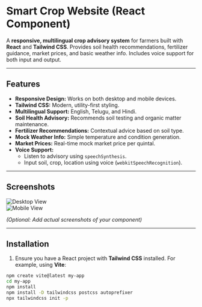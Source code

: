 # Smart Crop Website (React Component)

A **responsive, multilingual crop advisory system** for farmers built with **React** and **Tailwind CSS**. Provides soil health recommendations, fertilizer guidance, market prices, and basic weather info. Includes voice support for both input and output.

---

## Features

- **Responsive Design:** Works on both desktop and mobile devices.
- **Tailwind CSS:** Modern, utility-first styling.
- **Multilingual Support:** English, Telugu, and Hindi.
- **Soil Health Advisory:** Recommends soil testing and organic matter maintenance.
- **Fertilizer Recommendations:** Contextual advice based on soil type.
- **Mock Weather Info:** Simple temperature and condition generation.
- **Market Prices:** Real-time mock market price per quintal.
- **Voice Support:**
  - Listen to advisory using `speechSynthesis`.
  - Input soil, crop, location using voice (`webkitSpeechRecognition`).

---

## Screenshots

![Desktop View](screenshot-desktop.png)  
![Mobile View](screenshot-mobile.png)  

*(Optional: Add actual screenshots of your component)*

---

## Installation

1. Ensure you have a React project with **Tailwind CSS** installed. For example, using **Vite**:

```bash
npm create vite@latest my-app
cd my-app
npm install
npm install -D tailwindcss postcss autoprefixer
npx tailwindcss init -p
